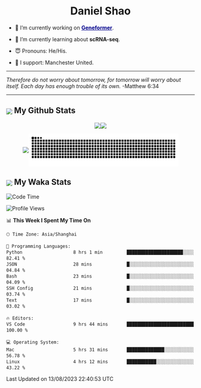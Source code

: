 

<h1 align="center">Daniel Shao</h1>

- 🐒 I’m currently working on <strong><a href="https://huggingface.co/ctheodoris/Geneformer" style="color: darkblue">Geneformer</a></strong>.

- 🥹 I’m currently learning about **scRNA-seq**.

- 😇 Pronouns: He/His.

- 🦧 I support: Manchester United.

---

<i> Therefore do not worry about tomorrow, for tomorrow will worry about itself. Each day has enough trouble of its own. </i> -Matthew 6:34

---

<h2><img src="https://emojis.slackmojis.com/emojis/images/1579216111/7550/pikachu_wave.gif?1579216111" align="center" width="28" /> My Github Stats</h2>

<p align="center"><img align="center" src = "https://github-readme-stats.vercel.app/api?username=super-dainiu&show_icons=true&count_private=true&theme=tokyonight&hide=issues&line_height=30" width="400px"><img align="center" src = "https://github-readme-streak-stats.herokuapp.com/?user=super-dainiu&theme=tokyonight" width="400px"></p>

<p align="center"><img align="center" width="400px" src="https://github-readme-stats.vercel.app/api/top-langs/?username=super-dainiu&layout=compact&theme=tokyonight&hide=html,tex,jupyter%20notebook"><img align="center" width="400px" src="https://github.com/super-dainiu/super-dainiu/blob/output/github-contribution-grid-snake.svg"></p>

<h2><img src="https://emojis.slackmojis.com/emojis/images/1579216111/7550/pikachu_wave.gif?1579216111" align="center" width="28" /> My Waka Stats</h2>

<!--START_SECTION:waka-->
![Code Time](http://img.shields.io/badge/Code%20Time-271%20hrs%2025%20mins-blue)

![Profile Views](http://img.shields.io/badge/Profile%20Views-11-blue)

📊 **This Week I Spent My Time On** 

```text
🕑︎ Time Zone: Asia/Shanghai

💬 Programming Languages: 
Python                   8 hrs 1 min         █████████████████████░░░░   82.41 % 
JSON                     28 mins             █░░░░░░░░░░░░░░░░░░░░░░░░   04.84 % 
Bash                     23 mins             █░░░░░░░░░░░░░░░░░░░░░░░░   04.09 % 
SSH Config               21 mins             █░░░░░░░░░░░░░░░░░░░░░░░░   03.74 % 
Text                     17 mins             █░░░░░░░░░░░░░░░░░░░░░░░░   03.02 % 

🔥 Editors: 
VS Code                  9 hrs 44 mins       █████████████████████████   100.00 % 

💻 Operating System: 
Mac                      5 hrs 31 mins       ██████████████░░░░░░░░░░░   56.78 % 
Linux                    4 hrs 12 mins       ███████████░░░░░░░░░░░░░░   43.22 % 
```


 Last Updated on 13/08/2023 22:40:53 UTC
<!--END_SECTION:waka-->
